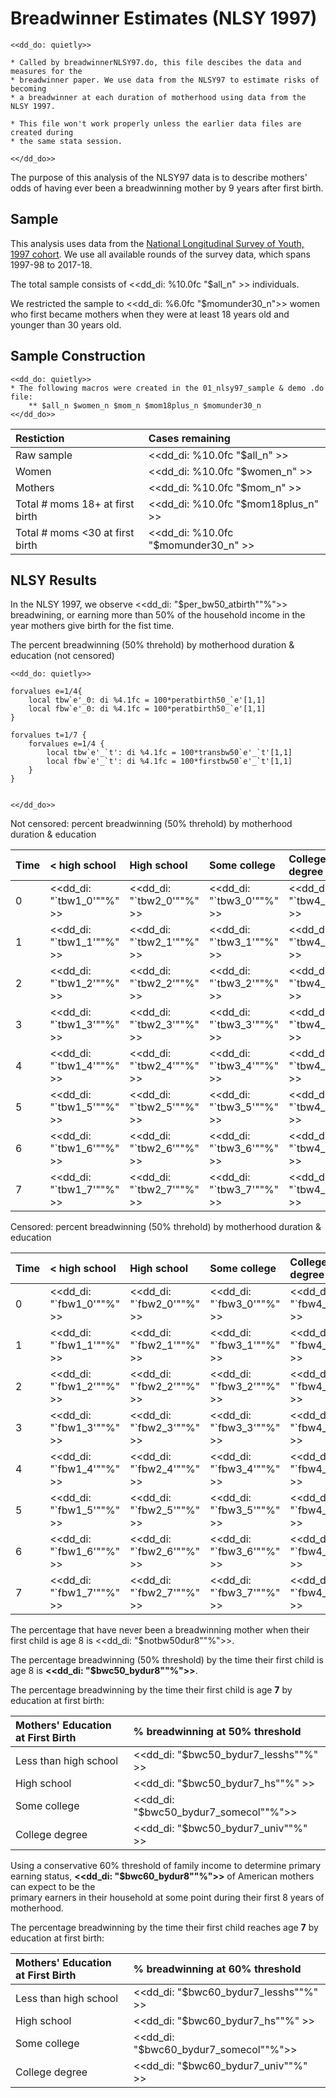 Breadwinner Estimates (NLSY 1997)
================================================================================
~~~~
<<dd_do: quietly>>

* Called by breadwinnerNLSY97.do, this file descibes the data and measures for the 
* breadwinner paper. We use data from the NLSY97 to estimate risks of becoming 
* a breadwinner at each duration of motherhood using data from the NLSY 1997.

* This file won't work properly unless the earlier data files are created during 
* the same stata session.

<</dd_do>>
~~~~

The purpose of this analysis of the NLSY97 data is to describe mothers' odds of 
having ever been a breadwinning mother by 9 years after first birth. 

Sample
--------------------------------------------------------------------------------
This analysis uses data from the [National Longitudinal Survey of Youth, 1997 cohort](https://www.nlsinfo.org/content/cohorts/nlsy97).
We use all available rounds of the survey data, which spans 1997-98 to 2017-18.

The total sample consists of <<dd_di: %10.0fc "$all_n" >> individuals.

We restricted the sample to <<dd_di: %6.0fc "$momunder30_n">> women who first became 
mothers when they were at least 18 years old and younger than 30 years old.  

Sample Construction
--------------------------------------------------------------------------------
  
~~~~
<<dd_do: quietly>>
* The following macros were created in the 01_nlsy97_sample & demo .do file:
	** $all_n $women_n $mom_n $mom18plus_n $momunder30_n
<</dd_do>>
~~~~
  
|__Restiction__  						| __Cases remaining__ 					 |
|:--------------------------------------|:-------------------------------------- |
|Raw sample								|  <<dd_di: %10.0fc "$all_n" >> 		 |
|Women									|  <<dd_di: %10.0fc "$women_n" >>  		 |
|Mothers								|  <<dd_di: %10.0fc "$mom_n" >> 		 |
|Total # moms 18+ at first birth		|  <<dd_di: %10.0fc "$mom18plus_n" >> 	 |
|Total # moms <30 at first birth		|  <<dd_di: %10.0fc "$momunder30_n" >> 	 |

  
NLSY Results
--------------------------------------------------------------------------------

In the NLSY 1997, we observe <<dd_di: "$per_bw50_atbirth""%">> breadwining, 
or earning more than 50% of the household income in the year mothers give birth for the fist time. 

The percent breadwinning (50% threhold) by motherhood duration & education (not censored)
~~~~
<<dd_do: quietly>>

forvalues e=1/4{
	local tbw`e'_0: di %4.1fc = 100*peratbirth50_`e'[1,1]
	local fbw`e'_0: di %4.1fc = 100*peratbirth50_`e'[1,1]
}

forvalues t=1/7 {
	forvalues e=1/4 {
		local tbw`e'_`t': di %4.1fc = 100*transbw50`e'_`t'[1,1]
		local fbw`e'_`t': di %4.1fc = 100*firstbw50`e'_`t'[1,1]
	}
}


<</dd_do>>
~~~~

Not censored: percent breadwinning (50% threhold) by motherhood duration & education

| Time	| <  high school            | High school           | Some college               | College degree|
|:------|:--------------------------|:----------------------|:---------------------------|:-----------------------|
|	0	| <<dd_di: "`tbw1_0'""%" >>	| <<dd_di: "`tbw2_0'""%" >> | <<dd_di: "`tbw3_0'""%" >> | <<dd_di: "`tbw4_0'""%" >>
|	1	| <<dd_di: "`tbw1_1'""%" >> | <<dd_di: "`tbw2_1'""%" >> | <<dd_di: "`tbw3_1'""%" >> | <<dd_di: "`tbw4_1'""%" >>
|	2	| <<dd_di: "`tbw1_2'""%" >>	| <<dd_di: "`tbw2_2'""%" >> | <<dd_di: "`tbw3_2'""%" >> | <<dd_di: "`tbw4_2'""%" >>
|	3	| <<dd_di: "`tbw1_3'""%" >>	| <<dd_di: "`tbw2_3'""%" >> | <<dd_di: "`tbw3_3'""%" >> | <<dd_di: "`tbw4_3'""%" >>
|	4	| <<dd_di: "`tbw1_4'""%" >>	| <<dd_di: "`tbw2_4'""%" >> | <<dd_di: "`tbw3_4'""%" >> | <<dd_di: "`tbw4_4'""%" >>
|	5	| <<dd_di: "`tbw1_5'""%" >> | <<dd_di: "`tbw2_5'""%" >> | <<dd_di: "`tbw3_5'""%" >> | <<dd_di: "`tbw4_5'""%" >>
|	6	| <<dd_di: "`tbw1_6'""%" >> | <<dd_di: "`tbw2_6'""%" >> | <<dd_di: "`tbw3_6'""%" >> | <<dd_di: "`tbw4_6'""%" >>
|	7	| <<dd_di: "`tbw1_7'""%" >> | <<dd_di: "`tbw2_7'""%" >> | <<dd_di: "`tbw3_7'""%" >> | <<dd_di: "`tbw4_7'""%" >>

Censored: percent breadwinning (50% threhold) by motherhood duration & education

| Time	| <  high school            | High school           | Some college               | College degree|
|:------|:--------------------------|:----------------------|:---------------------------|:-----------------------|
|	0	| <<dd_di: "`fbw1_0'""%" >>	| <<dd_di: "`fbw2_0'""%" >> | <<dd_di: "`fbw3_0'""%" >> | <<dd_di: "`fbw4_0'""%" >>
|	1	| <<dd_di: "`fbw1_1'""%" >> | <<dd_di: "`fbw2_1'""%" >> | <<dd_di: "`fbw3_1'""%" >> | <<dd_di: "`fbw4_1'""%" >>
|	2	| <<dd_di: "`fbw1_2'""%" >>	| <<dd_di: "`fbw2_2'""%" >> | <<dd_di: "`fbw3_2'""%" >> | <<dd_di: "`fbw4_2'""%" >>
|	3	| <<dd_di: "`fbw1_3'""%" >>	| <<dd_di: "`fbw2_3'""%" >> | <<dd_di: "`fbw3_3'""%" >> | <<dd_di: "`fbw4_3'""%" >>
|	4	| <<dd_di: "`fbw1_4'""%" >>	| <<dd_di: "`fbw2_4'""%" >> | <<dd_di: "`fbw3_4'""%" >> | <<dd_di: "`fbw4_4'""%" >>
|	5	| <<dd_di: "`fbw1_5'""%" >> | <<dd_di: "`fbw2_5'""%" >> | <<dd_di: "`fbw3_5'""%" >> | <<dd_di: "`fbw4_5'""%" >>
|	6	| <<dd_di: "`fbw1_6'""%" >> | <<dd_di: "`fbw2_6'""%" >> | <<dd_di: "`fbw3_6'""%" >> | <<dd_di: "`fbw4_6'""%" >>
|	7	| <<dd_di: "`fbw1_7'""%" >> | <<dd_di: "`fbw2_7'""%" >> | <<dd_di: "`fbw3_7'""%" >> | <<dd_di: "`fbw4_7'""%" >>

The percentage that have never been a breadwinning mother when their first child is age 8 
is <<dd_di: "$notbw50dur8""%">>.

The percentage breadwinning (50% threshold) by the time their first child is age 8 is __<<dd_di: "$bwc50_bydur8""%">>__.

The percentage breadwinning by the time their first child is age **7** by education at first birth:

|__Mothers' Education at First Birth__	| __% breadwinning at 50% threshold__	 |
|:--------------------------------------|:-------------------------------------- |
|Less than high school			|  <<dd_di: "$bwc50_bydur7_lesshs""%" >> |
|High school				|  <<dd_di: "$bwc50_bydur7_hs""%" >> 	 |
|Some college				|  <<dd_di: "$bwc50_bydur7_somecol""%">> |
|College degree				|  <<dd_di: "$bwc50_bydur7_univ""%" >> 	 |


Using a conservative 60% threshold of family income to determine primary earning status, 
__<<dd_di: "$bwc60_bydur8""%">>__ of American mothers can expect to be the  
primary earners in their household at some point during their first 8 years of motherhood.


The percentage breadwinning by the time their first child reaches age **7** by education at first birth:

|__Mothers' Education at First Birth__	| __% breadwinning at 60% threshold__	 |
|:--------------------------------------|:-------------------------------------- |	
|Less than high school					|  <<dd_di: "$bwc60_bydur7_lesshs""%" >> |
|High school							|  <<dd_di: "$bwc60_bydur7_hs""%" >> 	 |
|Some college							|  <<dd_di: "$bwc60_bydur7_somecol""%">> |
|College degree							|  <<dd_di: "$bwc60_bydur7_univ""%" >> 	 |
